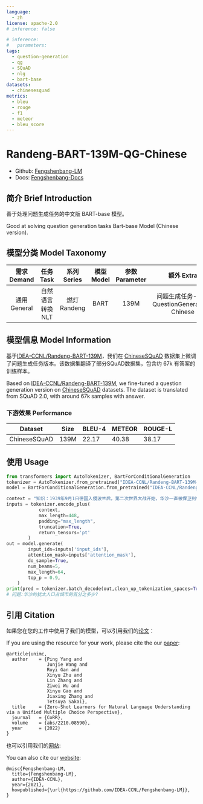 ```yaml
---
language:
  - zh
license: apache-2.0
# inference: false

# inference:
#   parameters:
tags:
  - question-generation
  - qg
  - SQuAD
  - nlg
  - bart-base
datasets:
  - chinesesquad
metrics:
  - bleu
  - rouge
  - f1
  - meteor
  - bleu_score
---
```


# Randeng-BART-139M-QG-Chinese

- Github: [Fengshenbang-LM](https://github.com/IDEA-CCNL/Fengshenbang-LM/tree/dev_yangqi/fengshen/examples/bart_qg)
- Docs: [Fengshenbang-Docs](https://fengshenbang-doc.readthedocs.io/)

## 简介 Brief Introduction

善于处理问题生成任务的中文版 BART-base 模型。

Good at solving question generation tasks Bart-base Model (Chinese version).

## 模型分类 Model Taxonomy

|  需求 Demand  | 任务 Task       | 系列 Series      | 模型 Model    | 参数 Parameter | 额外 Extra |
|  :----:  | :----:  | :----:  | :----:  | :----:  | :----:  |
| 通用 General | 自然语言转换 NLT | 燃灯 Randeng | BART |      139M      |    问题生成任务-中文 QuestionGeneration-Chinese    |


## 模型信息 Model Information

基于[IDEA-CCNL/Randeng-BART-139M](https://huggingface.co/IDEA-CCNL/Randeng-BART-139M)，我们在 [ChineseSQuAD](https://github.com/pluto-junzeng/ChineseSquad) 数据集上微调了问题生成任务版本。该数据集翻译了部分SQuAD数据集，包含约 67k 有答案的训练样本。

Based on [IDEA-CCNL/Randeng-BART-139M](https://huggingface.co/IDEA-CCNL/Randeng-BART-139M), we fine-tuned a question generation version on [ChineseSQuAD](https://github.com/pluto-junzeng/ChineseSquad) datasets. The dataset is translated from SQuAD 2.0, with around 67k samples with answer.

### 下游效果 Performance
| Dataset          |  Size  | BLEU-4 | METEOR | ROUGE-L| 
| ------------ | -----  | -------- |--------- | ---------- |
|   ChineseSQuAD               |  139M   |  22.17 |   40.38  |   38.17   | 

## 使用 Usage

```python
from transformers import AutoTokenizer, BartForConditionalGeneration
tokenizer = AutoTokenizer.from_pretrained("IDEA-CCNL/Randeng-BART-139M-QG-Chinese",additional_special_tokens=["<ans>"])
model = BartForConditionalGeneration.from_pretrained("IDEA-CCNL/Randeng-BART-139M-QG-Chinese")

context = "知识：1939年9月1日德国入侵波兰后，第二次世界大战开始，华沙一直被保卫到9月27日。波兰中部，包括华沙，都在德国纳粹殖民地政府总政府的统治下。所有的高等教育机构都立即关闭，华沙的犹太人口——几十万，约占城市的 <ans> ——全部涌入华沙的贫民区。回答：30%"
inputs = tokenizer.encode_plus(
            context,
            max_length=448,
            padding="max_length",
            truncation=True,
            return_tensors='pt'
        )
out = model.generate(                
        input_ids=inputs['input_ids'],
        attention_mask=inputs['attention_mask'],
        do_sample=True,
        num_beams=5,
        max_length=64,
        top_p = 0.9,
    )
print(pred = tokenizer.batch_decode(out,clean_up_tokenization_spaces=True, skip_special_tokens=True)[0])
# 问题:华沙的犹太人口占城市的百分之多少?
```


## 引用 Citation

如果您在您的工作中使用了我们的模型，可以引用我们的[论文](https://arxiv.org/abs/2210.08590)：

If you are using the resource for your work, please cite the our [paper](https://arxiv.org/abs/2210.08590):

```text
@article{unimc,
  author    = {Ping Yang and
               Junjie Wang and
               Ruyi Gan and
               Xinyu Zhu and
               Lin Zhang and
               Ziwei Wu and
               Xinyu Gao and
               Jiaxing Zhang and
               Tetsuya Sakai},
  title     = {Zero-Shot Learners for Natural Language Understanding via a Unified Multiple Choice Perspective},
  journal   = {CoRR},
  volume    = {abs/2210.08590},
  year      = {2022}
}
```

也可以引用我们的[网站](https://github.com/IDEA-CCNL/Fengshenbang-LM/):

You can also cite our [website](https://github.com/IDEA-CCNL/Fengshenbang-LM/):

```text
@misc{Fengshenbang-LM,
  title={Fengshenbang-LM},
  author={IDEA-CCNL},
  year={2021},
  howpublished={\url{https://github.com/IDEA-CCNL/Fengshenbang-LM}},
}
```

